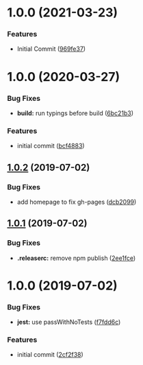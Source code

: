 # 1.0.0 (2021-03-23)


### Features

* Initial Commit ([969fe37](https://github.com/MetaMask/openrpc-inspector-transport/commit/969fe3718b0ef335a6bb8e839a14a944457aa570))

# 1.0.0 (2020-03-27)


### Bug Fixes

* **build:** run typings before build ([6bc21b3](https://github.com/xops/inspector-snaps-transport/commit/6bc21b37658d4dc926c4474cb0308fde6a9cfa4d))


### Features

* initial commit ([bcf4883](https://github.com/xops/inspector-snaps-transport/commit/bcf488345673ba964caaf60bd9719e5169efe08d))

## [1.0.2](https://github.com/etclabscore/pristine-typescript-react/compare/1.0.1...1.0.2) (2019-07-02)


### Bug Fixes

* add homepage to fix gh-pages ([dcb2099](https://github.com/etclabscore/pristine-typescript-react/commit/dcb2099))

## [1.0.1](https://github.com/etclabscore/pristine-typescript-react/compare/1.0.0...1.0.1) (2019-07-02)


### Bug Fixes

* **.releaserc:** remove npm publish ([2ee1fce](https://github.com/etclabscore/pristine-typescript-react/commit/2ee1fce))

# 1.0.0 (2019-07-02)


### Bug Fixes

* **jest:** use passWithNoTests ([f7fdd6c](https://github.com/etclabscore/pristine-typescript-react/commit/f7fdd6c))


### Features

* initial commit ([2cf2f38](https://github.com/etclabscore/pristine-typescript-react/commit/2cf2f38))
